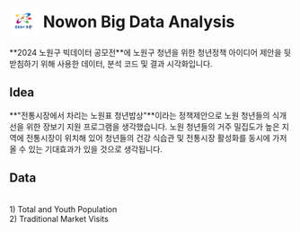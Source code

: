 # 
<h1 style="display: flex; align-items: center;">
  <img src="https://github.com/yunseocho/bigdata_youth_contest/blob/main/seoul_data/nowon_mark.png" alt="nowon" width="50" style="margin-right: 10px;"/>
  Nowon Big Data Analysis
</h1>
**2024 노원구 빅데이터 공모전**에 노원구 청년을 위한 청년정책 아이디어 제안을 뒷받침하기 위해 사용한 데이터, 분석 코드 및 결과 시각화입니다.   

## Idea
**"전통시장에서 차리는 노원표 청년밥상"**이라는 정책제안으로 노원 청년들의 식개선을 위한 장보기 지원 프로그램을 생각했습니다.
노원 청년들의 거주 밀집도가 높은 지역에 전통시장이 위치해 있어 청년들의 건강 식습관 및 전통시장 활성화를 동시에 가저올 
수 있는 기대효과가 있을 것으로 생각됩니다.


## Data 
<br/>
1) Total and Youth Population 
<br/>
2) Traditional Market Visits
